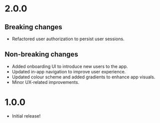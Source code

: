 
# 2.0.0

## Breaking changes
- Refactored user authorization to persist user sessions.

## Non-breaking changes
- Added onboarding UI to introduce new users to the app.
- Updated in-app navigation to improve user experience.  
- Updated colour scheme and added gradients to enhance app visuals.
- Minor UX-related improvements.

# 1.0.0

- Initial release!
